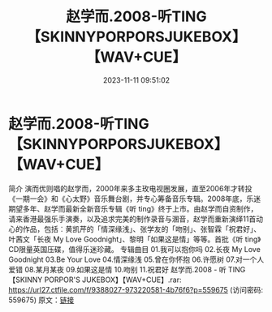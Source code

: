 ﻿---
title: 赵学而.2008-听TING【SKINNYPORPORSJUKEBOX】【WAV+CUE】
date: 2023-11-11 09:51:02
categories: WAV车载音乐、镜像
tags: 华语中文
---
# 赵学而.2008-听TING【SKINNYPORPORSJUKEBOX】【WAV+CUE】

简介
演而优则唱的赵学而，2000年来多主玫电视圈发展，直至2006年才转投《一期一会》和《心太野》音乐舞台剧，并专心筹备音乐专辑。2008年底，乐迷期望多年、赵学而最新全新音乐专辑《听
ting》终于上市。由赵学而自资制作，请来香港最强乐手演奏，以及追求完美的制作录音与溷音，赵学而重新演绎11首动心的作品，包括︰黄凯芹的「情深缘浅」、张学友的「吻别」、张智霖「祝君好」、叶茜文「长夜
My Love Goodnight」、黎明「如果这是情」等等。首批《听 ting》CD限量英国压碟，值得乐迷珍藏。
专辑曲目
01.我可以抱你吗
02.长夜 My Love Goodnight
03.Be Your Love
04.情深缘浅
05.曾在你怀抱
06.许愿树
07.对一个人爱错
08.某月某夜
09.如果这是情
10.吻别
11.祝君好
赵学而.2008 - 听 TING【SKINNY PORPOR'S JUKEBOX】【WAV+CUE】.rar:
https://url27.ctfile.com/f/9388027-973220581-4b76f6?p=559675
(访问密码: 559675)
原文：[链接](https://blog.sina.com.cn/s/blog_1647c7e76010313rf.html)